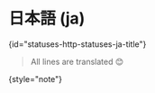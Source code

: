 # 日本語 (ja)
{id="statuses-http-statuses-ja-title"}



> All lines are translated 😊
>
{style="note"}

